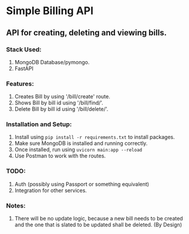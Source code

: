 # Simple Billing API
## API for creating, deleting and viewing bills.

### Stack Used:
1. MongoDB Database/pymongo.
2. FastAPI

### Features:
1. Creates Bill by using '/bill/create' route.
2. Shows Bill by bill id using '/bill/find/'.
3. Delete Bill by bill id using '/bill/delete/'.

### Installation and Setup:
1. Install using `pip install -r requirements.txt` to install packages.
2. Make sure MongoDB is installed and running correctly. 
3. Once installed, run using `uvicorn main:app --reload`
4. Use Postman to work with the routes.

### TODO:
1. Auth (possibly using Passport or something equivalent)
2. Integration for other services.


### Notes:
1. There will be no update logic, because a new bill needs to be created and the one that is slated to be updated shall be deleted. (By Design)
